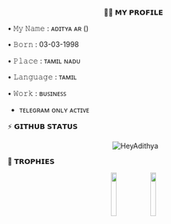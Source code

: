 <p align="center">
🙎🏻 𝗠𝗬 𝗣𝗥𝗢𝗙𝗜𝗟𝗘
  
• 𝙼𝚢 𝙽𝚊𝚖𝚎 : ᴀᴅɪᴛʏᴀ ᴀʀ ()
 
• 𝙱𝚘𝚛𝚗 : 03-03-1998
  
• 𝙿𝚕𝚊𝚌𝚎 : ᴛᴀᴍɪʟ ɴᴀᴅᴜ
  
• 𝙻𝚊𝚗𝚐𝚞𝚊𝚐𝚎 : ᴛᴀᴍɪʟ
  
• 𝚆𝚘𝚛𝚔 : ʙᴜꜱɪɴᴇꜱꜱ
  
- ᴛᴇʟᴇɢʀᴀᴍ ᴏɴʟʏ ᴀᴄᴛɪᴠᴇ

⚡️ 𝗚𝗜𝗧𝗛𝗨𝗕 𝗦𝗧𝗔𝗧𝗨𝗦
  
<p align="center">&nbsp;
  <img align="center" src="https://github-readme-stats.vercel.app/api?username=HeyAdithya&&show_icons=true&theme=aura" alt="HeyAdithya"/></p>
<p align="center">


🏅 𝗧𝗥𝗢𝗣𝗛𝗜𝗘𝗦
  
<p align="center">
<img width="15%" src="https://telegra.ph/file/b490b39f93ec158ddf21f.png" />
<img width="15%" src="https://telegra.ph/file/abafe2bd3d3bbe1e8f740.png" />
</p>

